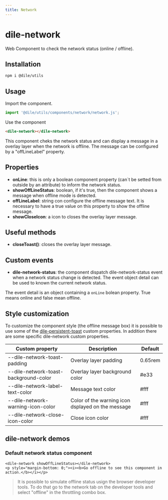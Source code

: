 ```yaml
---
title: Network
---
```


# dile-network

Web Component to check the network status (online / offline).

## Installation
```bash
npm i @dile/utils
```

## Usage

Import the component.

```javascript
import '@dile/utils/components/network/network.js';
```

Use the component

```html
<dile-network></dile-network>
```

This component cheks the network status and can display a message in a overlay layer when the network is offline. The message can be configured by a "offLineLabel" property. 

## Properties

- **onLine**: this is only a boolean component property (can`t be setted from outside by an attribute) to inform the network status.
- **showOffLineStatus**: boolean, if it's true, then the component shows a message when offline mode is detected.
- **offLineLabel**: string con configure the offline message text. It is necessary to have a true value on this property to show the offline message.
- **showCloseIcon**: a icon to closes the overlay layer message.

## Useful methods

- **closeToast()**: closes the overlay layer message.

## Custom events

- **dile-network-status**: the component dispatch dile-network-status event when a network status change is detected. The event object detail can be used to known the current network status.

The event detail is an object containing a ```onLine``` bolean property. True means online and false mean offline.

## Style customization

To customize the component style (the offline message box) it is possible to use some of the [dile-persistent-toast](/components/dile-persistent-toast) custom properties. In addition there are some specific dile-network custom properties.

Custom property | Description | Default
----------------|-------------|---------
--dile-network-toast-padding | Overlay layer padding | 0.65rem
--dile-network-toast-background-color | Overlay layer background color | #e33
--dile-network-label-text-color | Message text color | #fff
--dile-network-warning-icon-color | Color of the warning icon dsplayed on the message | #fff
--dile-network-close-icon-color | Close icon color | #fff

## dile-network demos

### Default network status component

```html:preview
<dile-network showOffLineStatus></dile-network>
<p style="margin-bottom: 0;"><i><b>Go offline to see this component in action.</b></i></p>
```

> It is possible to simulate offline status usign the browser developer tools. To do that go to the network tab on the developer tools and select "offline" in the throttling combo box.